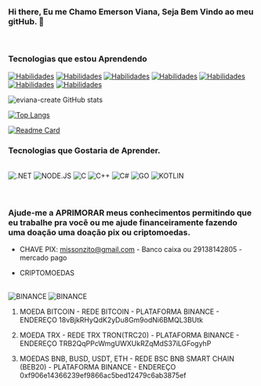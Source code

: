 ### Hi there, Eu me Chamo Emerson Viana, Seja Bem Vindo ao meu gitHub. 👋
<br/>

### Tecnologias que estou Aprendendo
[![Habilidades](https://img.shields.io/badge/HTML5-E34F26?style=for-the-badge&logo=html5&logoColor=white)](https://github.com/eviana-create/Tabela-de-todos-os-Estados/blob/main/index.html)
[![Habilidades](https://img.shields.io/badge/CSS3-1572B6?style=for-the-badge&logo=css3&logoColor=white)](https://github.com/eviana-create/Criando-menu-lateral/blob/main/style.css)
[![Habilidades](https://img.shields.io/badge/JavaScript-F7DF1E?style=for-the-badge&logo=javascript&logoColor=black)](https://github.com/eviana-create/Recriando_interfaceGrafica_netflix/tree/main/js)
[![Habilidades](https://img.shields.io/badge/Python-14354C?style=for-the-badge&logo=python&logoColor=white)](https://github.com/eviana-create/Python)
[![Habilidades](https://img.shields.io/badge/Java-ED8B00?style=for-the-badge&logo=openjdk&logoColor=white)](https://github.com/eviana-create/JavaOnline)
[![Habilidades](https://img.shields.io/badge/PHP-777BB4?style=for-the-badge&logo=php&logoColor=white)](https://github.com/eviana-create/Forum_DesenvolvimentoWeb/tree/main/Site)
[![Habilidades](https://img.shields.io/badge/React-20232A?style=for-the-badge&logo=react&logoColor=61DAFB)](https://github.com/eviana-create/Fundamentos_React.js/tree/master/src)

![eviana-create GitHub stats](https://github-readme-stats.vercel.app/api?username=eviana-create&show_icons=true&theme=tokyonight)

[![Top Langs](https://github-readme-stats.vercel.app/api/top-langs/?username=eviana-create&hide_progress=compact)](https://github.com/eviana-create/github-readme-stats)

[![Readme Card](https://github-readme-stats.vercel.app/api/pin/?username=show_owner&repo=github-readme-stats)](https://github.com/eviana-create/github-readme-stats)

### Tecnologias que Gostaria de Aprender.

<div style="display: inline_block"><br/>
    <img aling="center" alt=".NET" src="https://img.shields.io/badge/.NET-5C2D91?style=for-the-badge&logo=.net&logoColor=white">
    <img aling="center" alt="NODE.JS" src="https://img.shields.io/badge/Node.js-43853D?style=for-the-badge&logo=node.js&logoColor=white">
    <img aling="center" alt="C" src="https://img.shields.io/badge/C-00599C?style=for-the-badge&logo=c&logoColor=white">
    <img aling="center" alt="C++" src="https://img.shields.io/badge/C%2B%2B-00599C?style=for-the-badge&logo=c%2B%2B&logoColor=white">
    <img aling="center" alt="C#" src="https://img.shields.io/badge/C%23-239120?style=for-the-badge&logo=c-sharp&logoColor=white">
    <img aling="center" alt="GO" src="https://img.shields.io/badge/Go-00ADD8?style=for-the-badge&logo=go&logoColor=white">
    <img aling="center" alt="KOTLIN" src="https://img.shields.io/badge/Kotlin-0095D5?&style=for-the-badge&logo=kotlin&logoColor=white">
</div>
<br/><br/>

### Ajude-me a APRIMORAR meus conhecimentos permitindo que eu trabalhe pra você ou me ajude financeiramente fazendo uma doação uma doação pix ou criptomoedas.

- CHAVE PIX: missonzito@gmail.com - Banco caixa ou 29138142805 - mercado pago

- CRIPTOMOEDAS 
<div style="display: inline_block"><br/>
    <img aling="center" alt="BINANCE"  src="https://img.shields.io/badge/Binance-FCD535?style=for-the-badge&logo=binance&logoColor=white">
    <img aling="center" alt="BINANCE"  src="../eviana-create/img/BinancePayQR.png">    
    </div>

1. MOEDA BITCOIN - REDE BITCOIN - PLATAFORMA BINANCE - ENDEREÇO 18vBjkRHyQdK2yDu8Gm9odNi6BMQL3BUtk

2. MOEDA TRX - REDE TRX TRON(TRC20) - PLATAFORMA BINANCE - ENDEREÇO TRB2QqPPcWmgUWXUkRZqMdS37iLGFogyhP

3. MOEDAS BNB, BUSD, USDT, ETH - REDE BSC BNB SMART CHAIN (BEB20) - PLATAFORMA BINANCE - ENDEREÇO 0xf906e14366239ef9866ac5bed12479c6ab3875ef




